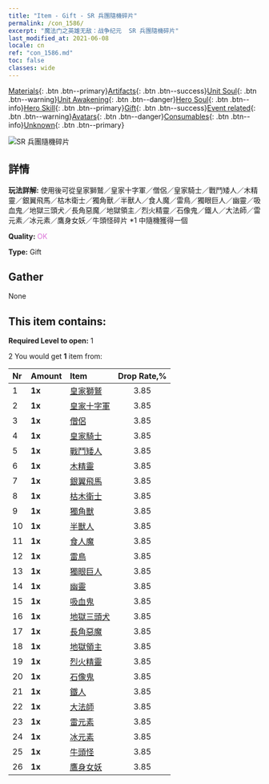 ```yaml
---
title: "Item - Gift - SR 兵團隨機碎片"
permalink: /con_1586/
excerpt: "魔法门之英雄无敌：战争纪元  SR 兵團隨機碎片"
last_modified_at: 2021-06-08
locale: cn
ref: "con_1586.md"
toc: false
classes: wide
---
```

 [Materials](/ItemsCN/){: .btn .btn--primary}[Artifacts](/ItemsCN/Artifacts/){: .btn .btn--success}[Unit Soul](/ItemsCN/UnitSoul/){: .btn .btn--warning}[Unit Awakening](/ItemsCN/UnitAwakening/){: .btn .btn--danger}[Hero Soul](/ItemsCN/HeroSoul/){: .btn .btn--info}[Hero Skill](/ItemsCN/HeroSkill/){: .btn .btn--primary}[Gift](/ItemsCN/Gift/){: .btn .btn--success}[Event related](/ItemsCN/Events/){: .btn .btn--warning}[Avatars](/ItemsCN/Avatars/){: .btn .btn--danger}[Consumables](/ItemsCN/Consumables/){: .btn .btn--info}[Unknown](/ItemsCN/Unknown/){: .btn .btn--primary}

 ![SR 兵團隨機碎片](/images/t/i_907181.png)

## 詳情
 **玩法詳解:** 使用後可從皇家獅鷲／皇家十字軍／僧侶／皇家騎士／戰鬥矮人／木精靈／銀翼飛馬／枯木衛士／獨角獸／半獸人／食人魔／雷鳥／獨眼巨人／幽靈／吸血鬼／地獄三頭犬／長角惡魔／地獄領主／烈火精靈／石像鬼／鐵人／大法師／雷元素／冰元素／鷹身女妖／牛頭怪碎片 *1 中隨機獲得一個

 **Quality:** <span style="color: #DA70D6">OK</span>

 **Type:** Gift

## Gather

  None

## This item contains:

 **Required Level to open:** 1

 2 You would get **1** item  from:

  | Nr | Amount |     Item    | Drop Rate,% |
  |:---|:-------|:------------|:---------:|
  | 1 |  **1x** | [皇家獅鷲](/cn/Items/unt_192/) | 3.85 | 
  | 2 |  **1x** | [皇家十字軍](/cn/Items/unt_193/) | 3.85 | 
  | 3 |  **1x** | [僧侶](/cn/Items/unt_194/) | 3.85 | 
  | 4 |  **1x** | [皇家騎士](/cn/Items/unt_195/) | 3.85 | 
  | 5 |  **1x** | [戰鬥矮人](/cn/Items/unt_200/) | 3.85 | 
  | 6 |  **1x** | [木精靈](/cn/Items/unt_201/) | 3.85 | 
  | 7 |  **1x** | [銀翼飛馬](/cn/Items/unt_202/) | 3.85 | 
  | 8 |  **1x** | [枯木衛士](/cn/Items/unt_203/) | 3.85 | 
  | 9 |  **1x** | [獨角獸](/cn/Items/unt_204/) | 3.85 | 
  | 10 |  **1x** | [半獸人](/cn/Items/unt_219/) | 3.85 | 
  | 11 |  **1x** | [食人魔](/cn/Items/unt_220/) | 3.85 | 
  | 12 |  **1x** | [雷鳥](/cn/Items/unt_221/) | 3.85 | 
  | 13 |  **1x** | [獨眼巨人](/cn/Items/unt_222/) | 3.85 | 
  | 14 |  **1x** | [幽靈](/cn/Items/unt_210/) | 3.85 | 
  | 15 |  **1x** | [吸血鬼](/cn/Items/unt_211/) | 3.85 | 
  | 16 |  **1x** | [地獄三頭犬](/cn/Items/unt_228/) | 3.85 | 
  | 17 |  **1x** | [長角惡魔](/cn/Items/unt_229/) | 3.85 | 
  | 18 |  **1x** | [地獄領主](/cn/Items/unt_230/) | 3.85 | 
  | 19 |  **1x** | [烈火精靈](/cn/Items/unt_231/) | 3.85 | 
  | 20 |  **1x** | [石像鬼](/cn/Items/unt_236/) | 3.85 | 
  | 21 |  **1x** | [鐵人](/cn/Items/unt_237/) | 3.85 | 
  | 22 |  **1x** | [大法師](/cn/Items/unt_238/) | 3.85 | 
  | 23 |  **1x** | [雷元素](/cn/Items/unt_263/) | 3.85 | 
  | 24 |  **1x** | [冰元素](/cn/Items/unt_264/) | 3.85 | 
  | 25 |  **1x** | [牛頭怪](/cn/Items/unt_248/) | 3.85 | 
  | 26 |  **1x** | [鷹身女妖](/cn/Items/unt_245/) | 3.85 | 
